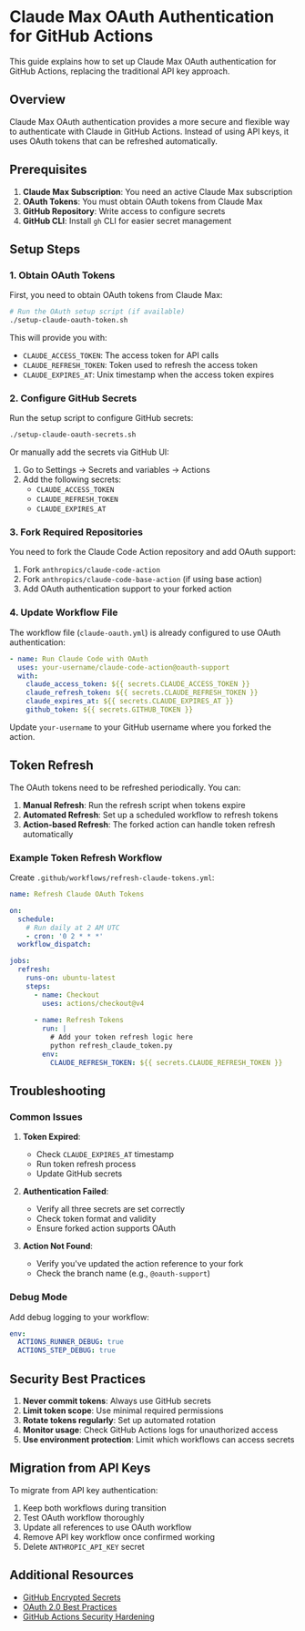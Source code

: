 # Claude Max OAuth Authentication for GitHub Actions

This guide explains how to set up Claude Max OAuth authentication for GitHub Actions, replacing the traditional API key approach.

## Overview

Claude Max OAuth authentication provides a more secure and flexible way to authenticate with Claude in GitHub Actions. Instead of using API keys, it uses OAuth tokens that can be refreshed automatically.

## Prerequisites

1. **Claude Max Subscription**: You need an active Claude Max subscription
2. **OAuth Tokens**: You must obtain OAuth tokens from Claude Max
3. **GitHub Repository**: Write access to configure secrets
4. **GitHub CLI**: Install `gh` CLI for easier secret management

## Setup Steps

### 1. Obtain OAuth Tokens

First, you need to obtain OAuth tokens from Claude Max:

```bash
# Run the OAuth setup script (if available)
./setup-claude-oauth-token.sh
```

This will provide you with:
- `CLAUDE_ACCESS_TOKEN`: The access token for API calls
- `CLAUDE_REFRESH_TOKEN`: Token used to refresh the access token
- `CLAUDE_EXPIRES_AT`: Unix timestamp when the access token expires

### 2. Configure GitHub Secrets

Run the setup script to configure GitHub secrets:

```bash
./setup-claude-oauth-secrets.sh
```

Or manually add the secrets via GitHub UI:
1. Go to Settings → Secrets and variables → Actions
2. Add the following secrets:
   - `CLAUDE_ACCESS_TOKEN`
   - `CLAUDE_REFRESH_TOKEN`
   - `CLAUDE_EXPIRES_AT`

### 3. Fork Required Repositories

You need to fork the Claude Code Action repository and add OAuth support:

1. Fork `anthropics/claude-code-action`
2. Fork `anthropics/claude-code-base-action` (if using base action)
3. Add OAuth authentication support to your forked action

### 4. Update Workflow File

The workflow file (`claude-oauth.yml`) is already configured to use OAuth authentication:

```yaml
- name: Run Claude Code with OAuth
  uses: your-username/claude-code-action@oauth-support
  with:
    claude_access_token: ${{ secrets.CLAUDE_ACCESS_TOKEN }}
    claude_refresh_token: ${{ secrets.CLAUDE_REFRESH_TOKEN }}
    claude_expires_at: ${{ secrets.CLAUDE_EXPIRES_AT }}
    github_token: ${{ secrets.GITHUB_TOKEN }}
```

Update `your-username` to your GitHub username where you forked the action.

## Token Refresh

The OAuth tokens need to be refreshed periodically. You can:

1. **Manual Refresh**: Run the refresh script when tokens expire
2. **Automated Refresh**: Set up a scheduled workflow to refresh tokens
3. **Action-based Refresh**: The forked action can handle token refresh automatically

### Example Token Refresh Workflow

Create `.github/workflows/refresh-claude-tokens.yml`:

```yaml
name: Refresh Claude OAuth Tokens

on:
  schedule:
    # Run daily at 2 AM UTC
    - cron: '0 2 * * *'
  workflow_dispatch:

jobs:
  refresh:
    runs-on: ubuntu-latest
    steps:
      - name: Checkout
        uses: actions/checkout@v4
      
      - name: Refresh Tokens
        run: |
          # Add your token refresh logic here
          python refresh_claude_token.py
        env:
          CLAUDE_REFRESH_TOKEN: ${{ secrets.CLAUDE_REFRESH_TOKEN }}
```

## Troubleshooting

### Common Issues

1. **Token Expired**: 
   - Check `CLAUDE_EXPIRES_AT` timestamp
   - Run token refresh process
   - Update GitHub secrets

2. **Authentication Failed**:
   - Verify all three secrets are set correctly
   - Check token format and validity
   - Ensure forked action supports OAuth

3. **Action Not Found**:
   - Verify you've updated the action reference to your fork
   - Check the branch name (e.g., `@oauth-support`)

### Debug Mode

Add debug logging to your workflow:

```yaml
env:
  ACTIONS_RUNNER_DEBUG: true
  ACTIONS_STEP_DEBUG: true
```

## Security Best Practices

1. **Never commit tokens**: Always use GitHub secrets
2. **Limit token scope**: Use minimal required permissions
3. **Rotate tokens regularly**: Set up automated rotation
4. **Monitor usage**: Check GitHub Actions logs for unauthorized access
5. **Use environment protection**: Limit which workflows can access secrets

## Migration from API Keys

To migrate from API key authentication:

1. Keep both workflows during transition
2. Test OAuth workflow thoroughly
3. Update all references to use OAuth workflow
4. Remove API key workflow once confirmed working
5. Delete `ANTHROPIC_API_KEY` secret

## Additional Resources

- [GitHub Encrypted Secrets](https://docs.github.com/en/actions/security-guides/encrypted-secrets)
- [OAuth 2.0 Best Practices](https://datatracker.ietf.org/doc/html/draft-ietf-oauth-security-topics)
- [GitHub Actions Security Hardening](https://docs.github.com/en/actions/security-guides/security-hardening-for-github-actions)